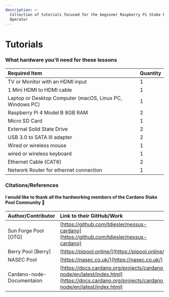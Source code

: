 ```yaml
---
description: >-
  Collection of tutorials focused for the beginner Raspberry Pi Stake Pool
  Operator
---
```


# Tutorials

### What hardware you'll need for these lessons

| Required Item   | Quantity |
| :--- | :--- |
| TV or Monitor with an HDMI input | 1 |
| 1 Mini HDMI to HDMI cable | 1 |
| Laptop or Desktop Computer \(macOS, Linux PC, Windows PC\) | 1 |
| Raspberry Pi 4 Model B 8GB RAM | 2 |
| Micro SD Card | 1 |
| External Solid State Drive  | 2 |
| USB 3.0 to SATA III adapter | 2 |
| Wired or wireless mouse | 1 |
| wired or wireless keyboard | 1 |
| Ethernet Cable \(CAT6\) | 2 |
| Network Router for ethernet connection | 1 |

### Citations/References

#### I would like to thank all the hardworking members of the Cardano Stake Pool Community  🙏

| Author/Contributor | Link to their GitHub/Work |
| :--- | :--- |
| Sun Forge Pool \[OTG\] | [https://github.com/tdiesler/nessus-cardano](https://github.com/tdiesler/nessus-cardano) |
| Berry Pool \[Berry\] | [https://pipool.online/](https://pipool.online/) |
| NASEC Pool | [https://nasec.co.uk/](https://nasec.co.uk/) |
| Cardano-node-Documentaion | [https://docs.cardano.org/projects/cardano-node/en/latest/index.html](https://docs.cardano.org/projects/cardano-node/en/latest/index.html) |

